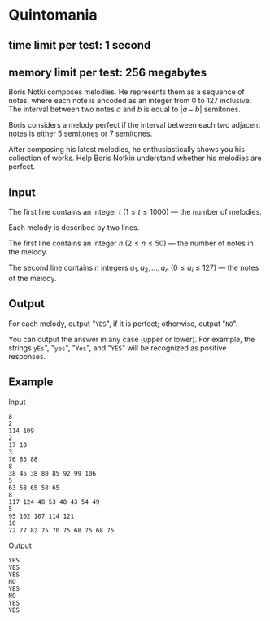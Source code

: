# Quintomania
## time limit per test: 1 second
## memory limit per test: 256 megabytes
Boris Notki composes melodies. He represents them as a sequence of notes, where each note is encoded as an integer from 0 to 127 inclusive. The interval between two notes $a$ and $b$ is equal to $|a−b|$ semitones.

Boris considers a melody perfect if the interval between each two adjacent notes is either 5 semitones or 7 semitones.

After composing his latest melodies, he enthusiastically shows you his collection of works. Help Boris Notkin understand whether his melodies are perfect.

## Input
The first line contains an integer $t$ $(1 \leq t \leq 1000)$ — the number of melodies.

Each melody is described by two lines.

The first line contains an integer $n$ $(2 \leq n \leq50)$ — the number of notes in the melody.

The second line contains $n$ integers $a_1, a_2, ..., a_n$ $(0 \leq a_i \leq 127)$ — the notes of the melody.

## Output
For each melody, output "`YES`", if it is perfect; otherwise, output "`NO`".

You can output the answer in any case (upper or lower). For example, the strings `yEs`", "`yes`", "`Yes`", and "`YES`" will be recognized as positive responses.

## Example
Input
```
8
2
114 109
2
17 10
3
76 83 88
8
38 45 38 80 85 92 99 106
5
63 58 65 58 65
8
117 124 48 53 48 43 54 49
5
95 102 107 114 121
10
72 77 82 75 70 75 68 75 68 75
```
Output
```
YES
YES
YES
NO
YES
NO
YES
YES
```